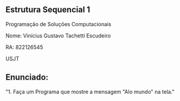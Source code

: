 ## Estrutura Sequencial 1

Programação de Soluções Computacionais

Nome: Vinícius Gustavo Tachetti Escudeiro

RA: 822126545

USJT

## Enunciado:

"1. Faça um Programa que mostre a mensagem "Alo mundo" na tela."

